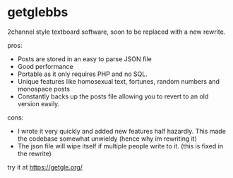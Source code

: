 # getglebbs
2channel style textboard software, soon to be replaced with a new rewrite.

pros:
* Posts are stored in an easy to parse JSON file
* Good performance
* Portable as it only requires PHP and no SQL.
* Unique features like homosexual text, fortunes, random numbers and monospace posts
* Constantly backs up the posts file allowing you to revert to an old version easily.

cons:
* I wrote it very quickly and added new features half hazardly. This made the codebase somewhat unwieldy (hence why im rewriting it)
* The json file will wipe itself if multiple people write to it.  (this is fixed in the rewrite)


try it at https://getgle.org/
